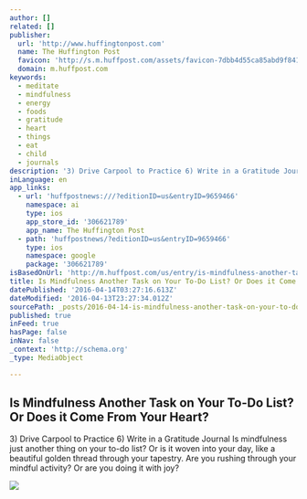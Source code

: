 ```yaml
---
author: []
related: []
publisher:
  url: 'http://www.huffingtonpost.com'
  name: The Huffington Post
  favicon: 'http://s.m.huffpost.com/assets/favicon-7dbb4d55ca85abd9f84197a1c3525e38.ico'
  domain: m.huffpost.com
keywords:
  - meditate
  - mindfulness
  - energy
  - foods
  - gratitude
  - heart
  - things
  - eat
  - child
  - journals
description: '3) Drive Carpool to Practice 6) Write in a Gratitude Journal Is mindfulness just another thing on your to-do list? Or is it woven into your day, like a beautiful golden thread through your tapestry. Are you rushing through your mindful activity? Or are you doing it with joy?'
inLanguage: en
app_links:
  - url: 'huffpostnews:///?editionID=us&entryID=9659466'
    namespace: ai
    type: ios
    app_store_id: '306621789'
    app_name: The Huffington Post
  - path: 'huffpostnews/?editionID=us&entryID=9659466'
    type: ios
    namespace: google
    package: '306621789'
isBasedOnUrl: 'http://m.huffpost.com/us/entry/is-mindfulness-another-ta_b_9659466.html'
title: Is Mindfulness Another Task on Your To-Do List? Or Does it Come From Your Heart?
datePublished: '2016-04-14T03:27:16.613Z'
dateModified: '2016-04-13T23:27:34.012Z'
sourcePath: _posts/2016-04-14-is-mindfulness-another-task-on-your-to-do-list-or-does-it-c.md
published: true
inFeed: true
hasPage: false
inNav: false
_context: 'http://schema.org'
_type: MediaObject

---
```

<article style=""><h1>Is Mindfulness Another Task on Your To-Do List? Or Does it Come From Your Heart?</h1><p>3) Drive Carpool to Practice 6) Write in a Gratitude Journal Is mindfulness just another thing on your to-do list? Or is it woven into your day, like a beautiful golden thread through your tapestry. Are you rushing through your mindful activity? Or are you doing it with joy?</p><img src="http://i.huffpost.com/gen/4056298/images/n-PARENTING-628x314.jpg" /></article>